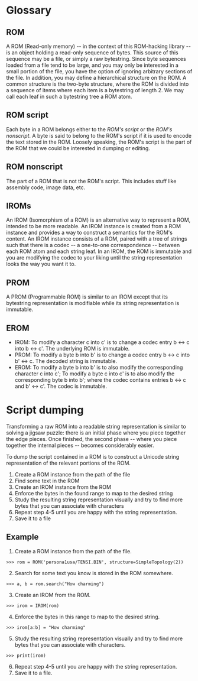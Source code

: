 # Glossary

## ROM

A ROM (Read-only memory) -- in the context of this ROM-hacking library -- is an object holding a
read-only sequence of bytes. This source of this sequence may be a file, or simply a raw bytestring.
Since byte sequences loaded from a file tend to be large, and you may only be interested in a small
portion of the file, you have the option of ignoring arbitrary sections of the file.
In addition, you may define a hierarchical structure on the ROM. A common structure is the two-byte
structure, where the ROM is divided into a sequence of items where each item is a bytestring of
length 2. We may call each leaf in such a bytestring tree a ROM atom.

## ROM script

Each byte in a ROM belongs either to the _ROM's script_ or the _ROM's nonscript_.
A byte is said to belong to the ROM's script if it is used to encode the text stored in the ROM.
Loosely speaking, the ROM's script is the part of the ROM that we could be interested in dumping or editing.

## ROM nonscript

The part of a ROM that is not the ROM's script.
This includes stuff like assembly code, image data, etc.

## IROMs

An IROM (Isomorphism of a ROM) is an alternative way to represent a ROM, intended to be more
readable. An IROM instance is created from a ROM instance and provides a way to construct a semantics
for the ROM's content.
An IROM instance consists of a ROM, paired with a tree of strings such that there is
a codec -- a one-to-one correspondence -- between each ROM atom and each string leaf.
In an IROM, the ROM is immutable and you are modifying the codec to your liking until the string
representation looks the way you want it to.

## PROM

A PROM (Programmable ROM) is similar to an IROM except that its bytestring representation is
modifiable while its string representation is immutable.

## EROM

* IROM: To modify a character c into c' is to change a codec entry b <-> c into b <-> c'.
  The underlying ROM is immutable.
* PROM: To modify a byte b into b' is to change a codec entry b <-> c into b' <-> c.
  The decoded string is immutable.
* EROM: To modify a byte b into b' is to also modify the corresponding character c into c';
  To modify a byte c into c' is to also modify the corresponding byte b into b';
  where the codec contains entries b <-> c and b' <-> c'.
  The codec is immutable.

# Script dumping

Transforming a raw ROM into a readable string representation is similar to solving a jigsaw puzzle:
there is an initial phase where you piece together the edge pieces. Once finished, the second phase
-- where you piece together the internal pieces -- becomes considerably easier.

To dump the script contained in a ROM is to construct a Unicode string representation of the relevant
portions of the ROM.

1. Create a ROM instance from the path of the file
2. Find some text in the ROM
3. Create an IROM instance from the ROM
4. Enforce the bytes in the found range to map to the desired string
5. Study the resulting string representation visually and try to find more bytes that you can associate
   with characters
6. Repeat step 4-5 until you are happy with the string representation.
7. Save it to a file

## Example

1. Create a ROM instance from the path of the file.

```
>>> rom = ROM('persona1usa/TENSI.BIN', structure=SimpleTopology(2))
```

2. Search for some text you know is stored in the ROM somewhere.

```
>>> a, b = rom.search("How charming")
```

3. Create an IROM from the ROM.

```
>>> irom = IROM(rom)
```

4. Enforce the bytes in this range to map to the desired string.

```
>>> irom[a:b] = "How charming"
```

5. Study the resulting string representation visually and try to find more bytes that you can associate
   with characters.

```
>>> print(irom)
```

6. Repeat step 4-5 until you are happy with the string representation.
7. Save it to a file.
